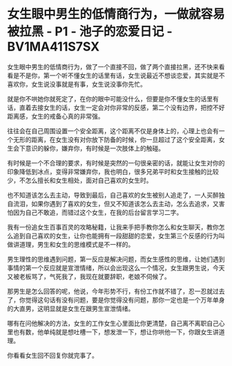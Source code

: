 # 女生眼中男生的低情商行为，一做就容易被拉黑 - P1 - 池子的恋爱日记 - BV1MA411S7SX

女生眼中男生的低情商行为，做了一个直接不回，做了两个直接拉黑，还不快来看看是不是你，第一个听不懂女生的话里有话，女生说最近不想谈恋爱，其实就是不喜欢你，女生说没事就是有事，女生说没事你先忙。

就是你不哄她你就死定了，在你的眼中可能没什么，但要是你不懂女生的话里有话，直着去接女生的话，女生一定会对你非常的反感，第二个没有边界，把控不好距离感，女生的戒备心真的非常强。

往往会在自己周围设置一个安全距离，这个距离不仅是身体上的，心理上也会有一个无形的距离，在女生没有对你放下防备的时候，你一旦超过了这个安全距离，女生会下意识的躲你，嫌弃你，有时候是一次肢体上的触碰。

有时候是一个不合理的要求，有时候是突然的一句很亲密的话，就能让女生对你的印象降低到冰点，变得非常嫌弃你，我也明白，很多兄弟平时和女生接触的比较少，不怎么擅长和女生相处，面对自己喜欢的女生时。

也不知道该怎么去主动，导致到最后，自己喜欢的女生被别人追走了，一人买醉独自流泪，如果你遇到了喜欢的女生，但又不知道该怎么去主动，怎么去追求，又害怕因为自己不敢追，而错过这个女生，在我的后台留言学习二字。

我有一份追女生百事百灵的攻略秘籍，让我来手把手教你怎么和女生聊天，教你怎么追到自己喜欢的女生，让你也能拥有一段甜甜的恋爱，女生第三个反感的行为叫做讲道理，男生和女生的思维模式是不一样的。

男生理性的思维遇到问题，第一反应是解决问题，而女生感性的思维，让她们遇到事情的第一个反应就是宣泄情绪，所以会出现这么一个情况，女生跟男生说，今天又被老板骂了，气死我了，我现在就要辞职，老娘不伺候了。

那男生是怎么回答的呢，他说，今年形势不行，有份工作就不错了，忍一忍就过去了，你觉得这句话有没有问题，要是你觉得没有问题，那你一定也是一个万年单身的大直男，这明显就是女生在跟男生宣泄情绪。

哪有在问他解决的方法，女生的工作女生心里面比你更清楚，自己离不离职自己心里也有数，他单纯就是想吐槽一下，想发泄一下，想让你哄他一下，你跟女生讲道理。

你看看女生回不回复你就完事了。